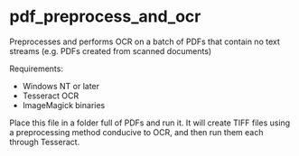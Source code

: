 pdf_preprocess_and_ocr
======================

Preprocesses and performs OCR on a batch of PDFs that contain no text streams (e.g. PDFs created from scanned documents)

Requirements:
 - Windows NT or later
 - Tesseract OCR
 - ImageMagick binaries

Place this file in a folder full of PDFs and run it. It will create TIFF files using a preprocessing method conducive to OCR, and then run them each through Tesseract.
